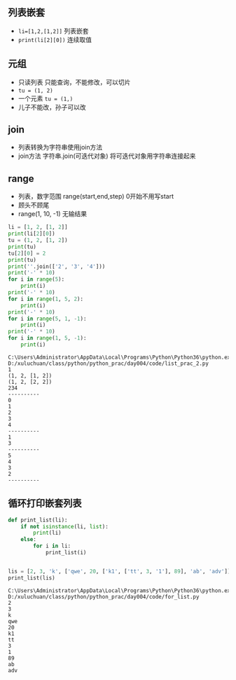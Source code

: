 ## 列表嵌套

- `li=[1,2,[1,2]]` 列表嵌套
- `print(li[2][0])` 连续取值

## 元组

- 只读列表 只能查询，不能修改，可以切片
- `tu = (1, 2)`
- 一个元素 `tu = (1,)`
- 儿子不能改，孙子可以改

## join

- 列表转换为字符串使用join方法
- join方法 字符串.join(可迭代对象) 将可迭代对象用字符串连接起来

## range

- 列表，数字范围 range(start,end,step) 0开始不用写start 
- 顾头不顾尾
- range(1, 10, -1) 无输结果

```python
li = [1, 2, [1, 2]]
print(li[2][0])
tu = (1, 2, [1, 2])
print(tu)
tu[2][0] = 2
print(tu)
print(''.join(['2', '3', '4']))
print('-' * 10)
for i in range(5):
    print(i)
print('-' * 10)
for i in range(1, 5, 2):
    print(i)
print('-' * 10)
for i in range(5, 1, -1):
    print(i)
print('-' * 10)
for i in range(1, 5, -1):
    print(i)
```

```
C:\Users\Administrator\AppData\Local\Programs\Python\Python36\python.exe D:/xuluchuan/class/python/python_prac/day004/code/list_prac_2.py
1
(1, 2, [1, 2])
(1, 2, [2, 2])
234
----------
0
1
2
3
4
----------
1
3
----------
5
4
3
2
----------
```

## 循环打印嵌套列表

```python
def print_list(li):
    if not isinstance(li, list):
        print(li)
    else:
        for i in li:
            print_list(i)


lis = [2, 3, 'k', ['qwe', 20, ['k1', ['tt', 3, '1'], 89], 'ab', 'adv']]
print_list(lis)

```

```
C:\Users\Administrator\AppData\Local\Programs\Python\Python36\python.exe D:/xuluchuan/class/python/python_prac/day004/code/for_list.py
2
3
k
qwe
20
k1
tt
3
1
89
ab
adv
```